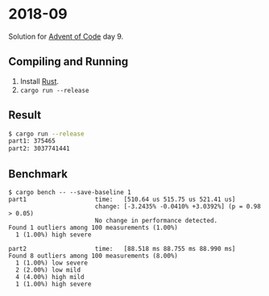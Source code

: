 2018-09
=======

Solution for [Advent of Code](https://adventofcode.com/2018) day 9.

Compiling and Running
---------------------

1. Install [Rust](https://www.rust-lang.org/en-US/install.html).
2. `cargo run --release`

Result
------

```sh
$ cargo run --release
part1: 375465
part2: 3037741441
```

Benchmark
---------

```
$ cargo bench -- --save-baseline 1
part1                   time:   [510.64 us 515.75 us 521.41 us]
                        change: [-3.2435% -0.0410% +3.0392%] (p = 0.98 > 0.05)
                        No change in performance detected.
Found 1 outliers among 100 measurements (1.00%)
  1 (1.00%) high severe

part2                   time:   [88.518 ms 88.755 ms 88.990 ms]
Found 8 outliers among 100 measurements (8.00%)
  1 (1.00%) low severe
  2 (2.00%) low mild
  4 (4.00%) high mild
  1 (1.00%) high severe
```
